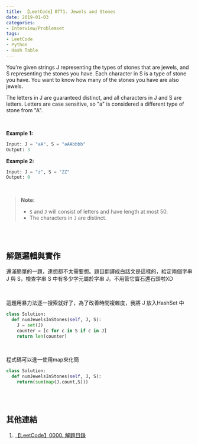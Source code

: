 ```yaml
---
title: 【LeetCode】0771. Jewels and Stones
date: 2019-01-03
categories:
- Interview/Problemset
tags:
- LeetCode
- Python
- Hash Table
--- 
```


You're given strings  J  representing the types of stones that are jewels, and  S  representing the stones you have. Each character in  S  is a type of stone you have. You want to know how many of the stones you have are also jewels.

The letters in  J  are guaranteed distinct, and all characters in  J  and  S  are letters. Letters are case sensitive, so  "a"  is considered a different type of stone from  "A".

<!--more-->
<br>

**Example 1:**
```python
Input: J = "aA", S = "aAAbbbb"
Output: 3
```


**Example 2:**
```python
Input: J = "z", S = "ZZ"
Output: 0
```
<br>

> **Note:**
>-   `S`  and  `J`  will consist of letters and have length at most 50.
> -   The characters in  `J`  are distinct.

<br><br>
## 解題邏輯與實作
還滿簡單的一題，連想都不太需要想。題目翻譯成白話文是這樣的，給定兩個字串 J 與 S，檢查字串 S 中有多少字元屬於字串 J。不用管它寶石還石頭啦XD

<br>

這題用暴力法逐一搜索就好了，為了改善時間複雜度，我將 J 放入HashSet 中
```python
class Solution:
  def numJewelsInStones(self, J, S):
    J = set(J) 
    counter = [c for c in S if c in J]
    return len(counter)
```

<br>

程式碼可以進一使用map來化簡 
```python
class Solution:
  def numJewelsInStones(self, J, S):
    return(sum(map(J.count,S)))
```
<br><br>

## 其他連結
1. [【LeetCode】0000. 解題目錄](/LeetCode-0000-Contents/)

 



 